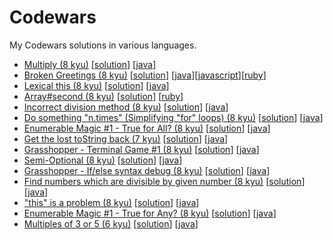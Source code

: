 # Codewars
My Codewars solutions in various languages.

 - [Multiply (8 kyu)](http://www.codewars.com/kata/multiply) [[solution]()] [[java]()] 
 - [Broken Greetings (8 kyu)](http://www.codewars.com/kata/broken-greetings) [[solution](https://github.com/PaulNoth/codewars/blob/master/broken-greetings/solution.md)] [[java](https://github.com/PaulNoth/codewars/blob/master/broken-greetings/BrokenGreetings.java)][[javascript](https://github.com/PaulNoth/codewars/blob/master/broken-greetings/broken-greetings.js)][[ruby](https://github.com/PaulNoth/codewars/blob/master/broken-greetings/broken_greetings.rb)] 
 - [Lexical this (8 kyu)](http://www.codewars.com/kata/lexical-this/) [[solution]()] [[java]()] 
 - [Array#second (8 kyu)](http://www.codewars.com/kata/array-number-second) [[solution](https://github.com/PaulNoth/codewars/blob/master/array-second/solution.md)] [[ruby](https://github.com/PaulNoth/codewars/blob/master/array-second/array-second.rb)] 
 - [Incorrect division method (8 kyu)](http://www.codewars.com/kata/incorrect-division-method) [[solution]()] [[java]()] 
 - [Do something "n.times" (Simplifying "for" loops) (8 kyu)](http://www.codewars.com/kata/do-something-n-dot-times-simplifying-for-loops)  [[solution]()] [[java]()] 
 - [Enumerable Magic #1 - True for All? (8 kyu)](http://www.codewars.com/kata/enumerable-magic-number-1-true-for-all) [[solution]()] [[java]()] 
 - [Get the lost toString back (7 kyu)](http://www.codewars.com/kata/get-the-lost-tostring-back) [[solution]()] [[java]()] 
 - [Grasshopper - Terminal Game #1 (8 kyu)](http://www.codewars.com/kata/grasshopper-terminal-game-number-1) [[solution]()] [[java]()] 
 - [Semi-Optional (8 kyu)](https://www.codewars.com/kata/semi-optional) [[solution]()] [[java]()] 
 - [Grasshopper - If/else syntax debug (8 kyu)](https://www.codewars.com/kata/grasshopper-if-slash-else-syntax-debug) [[solution]()] [[java]()] 
 - [Find numbers which are divisible by given number (8 kyu)](https://www.codewars.com/kata/find-numbers-which-are-divisible-by-given-number) [[solution]()] [[java]()] 
 - ["this" is a problem (8 kyu)](https://www.codewars.com/kata/this-is-a-problem) [[solution]()] [[java]()] 
 - [Enumerable Magic #1 - True for Any? (8 kyu)](https://www.codewars.com/kata/enumerable-magic-number-2-true-for-any) [[solution]()] [[java]()] 
 - [Multiples of 3 or 5 (6 kyu)](https://www.codewars.com/kata/multiples-of-3-or-5) [[solution]()] [[java]()] 
